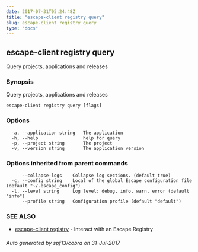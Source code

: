 ```yaml
---
date: 2017-07-31T05:24:48Z
title: "escape-client registry query"
slug: escape-client_registry_query
type: "docs"
---
```

## escape-client registry query

Query projects, applications and releases

### Synopsis


Query projects, applications and releases

```
escape-client registry query [flags]
```

### Options

```
  -a, --application string   The application
  -h, --help                 help for query
  -p, --project string       The project
  -v, --version string       The application version
```

### Options inherited from parent commands

```
      --collapse-logs    Collapse log sections. (default true)
  -c, --config string    Local of the global Escape configuration file (default "~/.escape_config")
  -l, --level string     Log level: debug, info, warn, error (default "info")
      --profile string   Configuration profile (default "default")
```

### SEE ALSO
* [escape-client registry](../escape-client_registry/)	 - Interact with an Escape Registry

###### Auto generated by spf13/cobra on 31-Jul-2017
